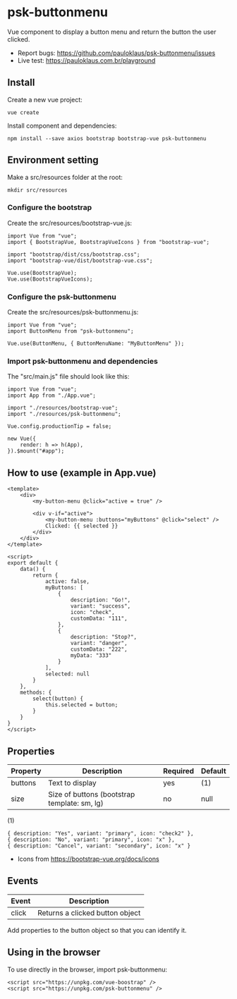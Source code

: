# psk-buttonmenu

Vue component to display a button menu and return the button the user clicked.

* Report bugs: https://github.com/pauloklaus/psk-buttonmenu/issues
* Live test: https://pauloklaus.com.br/playground

## Install

Create a new vue project:
```
vue create
```

Install component and dependencies:
```
npm install --save axios bootstrap bootstrap-vue psk-buttonmenu
```

## Environment setting

Make a src/resources folder at the root:
```
mkdir src/resources
```

### Configure the bootstrap

Create the src/resources/bootstrap-vue.js:
```
import Vue from "vue";
import { BootstrapVue, BootstrapVueIcons } from "bootstrap-vue";

import "bootstrap/dist/css/bootstrap.css";
import "bootstrap-vue/dist/bootstrap-vue.css";

Vue.use(BootstrapVue);
Vue.use(BootstrapVueIcons);
```

### Configure the psk-buttonmenu

Create the src/resources/psk-buttonmenu.js:
```
import Vue from "vue";
import ButtonMenu from "psk-buttonmenu";

Vue.use(ButtonMenu, { ButtonMenuName: "MyButtonMenu" });
```

### Import psk-buttonmenu and dependencies

The "src/main.js" file should look like this:
```
import Vue from "vue";
import App from "./App.vue";

import "./resources/bootstrap-vue";
import "./resources/psk-buttonmenu";

Vue.config.productionTip = false;

new Vue({
    render: h => h(App),
}).$mount("#app");

```

## How to use (example in App.vue)
```
<template>
    <div>
        <my-button-menu @click="active = true" />

        <div v-if="active">
            <my-button-menu :buttons="myButtons" @click="select" />
            Clicked: {{ selected }}
        </div>
    </div>
</template>

<script>
export default {
    data() {
        return {
            active: false,
            myButtons: [
                {
                    description: "Go!",
                    variant: "success",
                    icon: "check",
                    customData: "111",
                },
                {
                    description: "Stop?",
                    variant: "danger",
                    customData: "222",
                    myData: "333"
                }
            ],
            selected: null
        }
    },
    methods: {
        select(button) {
            this.selected = button;
        }
    }
}
</script>
```

## Properties

Property | Description | Required | Default
-|-|-|-
buttons | Text to display | yes | (1)
size | Size of buttons (bootstrap template: sm, lg) | no | null

(1)
```
{ description: "Yes", variant: "primary", icon: "check2" },
{ description: "No", variant: "primary", icon: "x" },
{ description: "Cancel", variant: "secondary", icon: "x" }
```

* Icons from https://bootstrap-vue.org/docs/icons

## Events

Event | Description
-|-
click | Returns a clicked button object

Add properties to the button object so that you can identify it.

## Using in the browser

To use directly in the browser, import psk-buttonmenu:
```
<script src="https://unpkg.com/vue-boostrap" />
<script src="https://unpkg.com/psk-buttonmenu" />
```
